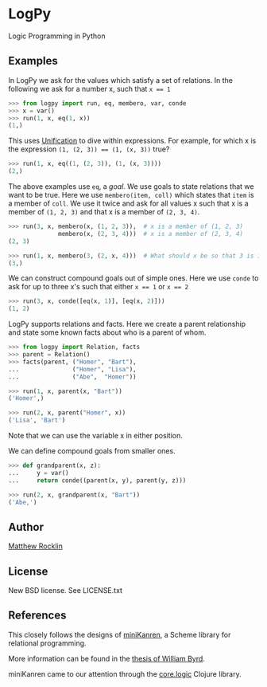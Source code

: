 LogPy
=====

Logic Programming in Python

Examples
--------

In LogPy we ask for the values which satisfy a set of relations.  In the
following we ask for a number x, such that `x == 1`
~~~~~~~~~~~Python
>>> from logpy import run, eq, membero, var, conde
>>> x = var()
>>> run(1, x, eq(1, x))
(1,)
~~~~~~~~~~~

This uses
[Unification](http://en.wikipedia.org/wiki/Unification_%28computer_science%29) to
dive within expressions.  For example, for which x is the expression 
`(1, (2, 3)) == (1, (x, 3))` true?

~~~~~~~~~~~Python
>>> run(1, x, eq((1, (2, 3)), (1, (x, 3))))
(2,)
~~~~~~~~~~~

The above examples use `eq`, a *goal*.  We use goals to state relations that 
we want to be true.  Here we use `membero(item, coll)` which states that `item`
is a member of `coll`.  We use it twice and ask for all values x such that x is
a member of `(1, 2, 3)` and that x is a member of `(2, 3, 4)`.

~~~~~~~~~~~Python
>>> run(3, x, membero(x, (1, 2, 3)),  # x is a member of (1, 2, 3)
              membero(x, (2, 3, 4)))  # x is a member of (2, 3, 4)
(2, 3)

>>> run(1, x, membero(3, (2, x, 4)))  # What should x be so that 3 is in coll?
(3,)
~~~~~~~~~~~

We can construct compound goals out of simple ones.  Here we use `conde` to ask
for up to three x's such that either `x == 1` or `x == 2`

~~~~~~~~~~~Python
>>> run(3, x, conde([eq(x, 1)], [eq(x, 2)]))
(1, 2)
~~~~~~~~~~~

LogPy supports relations and facts.  Here we create a parent relationship and
state some known facts about who is a parent of whom.

~~~~~~~~~~~Python
>>> from logpy import Relation, facts
>>> parent = Relation()
>>> facts(parent, ("Homer", "Bart"),
...               ("Homer", "Lisa"),
...               ("Abe",  "Homer"))

>>> run(1, x, parent(x, "Bart"))
('Homer',)

>>> run(2, x, parent("Homer", x))
('Lisa', 'Bart')
~~~~~~~~~~~~

Note that we can use the variable x in either position.  

We can define compound goals from smaller ones.

~~~~~~~~~~~Python
>>> def grandparent(x, z):
...     y = var()
...     return conde((parent(x, y), parent(y, z)))

>>> run(2, x, grandparent(x, "Bart"))
('Abe,')
~~~~~~~~~~~

Author
------

[Matthew Rocklin](http://matthewrocklin.com)

License
-------

New BSD license. See LICENSE.txt

References
----------

This closely follows the designs of
[miniKanren](http://kanren.sourceforge.net/), a Scheme library for relational
programming.  

More information can be found in the 
[thesis of William
Byrd](https://scholarworks.iu.edu/dspace/bitstream/handle/2022/8777/Byrd_indiana_0093A_10344.pdf).

miniKanren came to our attention through the
[core.logic](https://github.com/clojure/core.logic) Clojure library.
